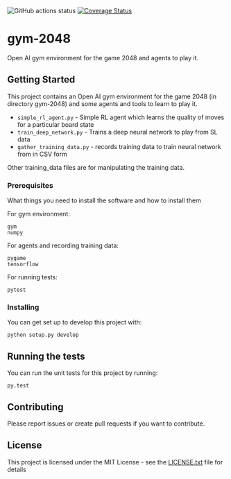 ![GitHub actions status](https://github.com/rgal/gym-2048/actions/workflows/python-package.yml/badge.svg)
[![Coverage Status](https://codecov.io/gh/rgal/gym-2048/branch/master/graph/badge.svg)](https://codecov.io/gh/rgal/gym-2048)


# gym-2048

Open AI gym environment for the game 2048 and agents to play it.

## Getting Started

This project contains an Open AI gym environment for the game 2048 (in directory gym-2048) and some agents and tools to learn to play it.

* `simple_rl_agent.py` - Simple RL agent which learns the quality of moves for a particular board state
* `train_deep_network.py` - Trains a deep neural network to play from SL data
* `gather_training_data.py` - records training data to train neural network from in CSV form

Other training_data files are for manipulating the training data.

### Prerequisites

What things you need to install the software and how to install them

For gym environment:
```
gym
numpy
```

For agents and recording training data:

```
pygame
tensorflow
```

For running tests:

```
pytest
```

### Installing

You can get set up to develop this project with:

```
python setup.py develop
```

## Running the tests

You can run the unit tests for this project by running:

```
py.test
```

## Contributing

Please report issues or create pull requests if you want to contribute.

## License

This project is licensed under the MIT License - see the [LICENSE.txt](LICENSE.txt) file for details

